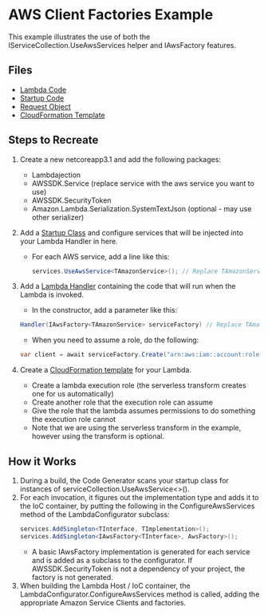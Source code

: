 # AWS Client Factories Example

This example illustrates the use of both the IServiceCollection.UseAwsServices helper and IAwsFactory features.

## Files

- [Lambda Code](Handler.cs)
- [Startup Code](Startup.cs)
- [Request Object](Request.cs)
- [CloudFormation Template](cloudformation.template.yml)

## Steps to Recreate

1. Create a new netcoreapp3.1 and add the following packages:

   - Lambdajection
   - AWSSDK.Service (replace service with the aws service you want to use)
   - AWSSDK.SecurityToken
   - Amazon.Lambda.Serialization.SystemTextJson (optional - may use other serializer)

2. Add a [Startup Class](Startup.cs) and configure services that will be injected into your Lambda Handler in here.

   - For each AWS service, add a line like this:
     ```cs
     services.UseAwsService<TAmazonService>(); // Replace TAmazonService with the interface type of the client you want to add
     ```

3. Add a [Lambda Handler](Handler.cs) containing the code that will run when the Lambda is invoked.

   - In the constructor, add a parameter like this:

   ```cs
   Handler(IAwsFactory<TAmazonService> serviceFactory) // Replace TAmazonService with the interface type of the client you want to add
   ```

   - When you need to assume a role, do the following:

   ```cs
   var client = await serviceFactory.Create("arn:aws:iam::account:role/RoleName");
   ```

4. Create a [CloudFormation template](cloudformation.template.yml) for your Lambda.
   - Create a lambda execution role (the serverless transform creates one for us automatically)
   - Create another role that the execution role can assume
   - Give the role that the lambda assumes permissions to do something the execution role cannot
   - Note that we are using the serverless transform in the example, however using the transform is optional.

## How it Works

1. During a build, the Code Generator scans your startup class for instances of serviceCollection.UseAwsService<>().
2. For each invocation, it figures out the implementation type and adds it to the IoC container, by putting the following in the ConfigureAwsServices method of the LambdaConfigurator subclass:
   ```cs
   services.AddSingleton<TInterface, TImplementation>();
   services.AddSingleton<IAwsFactory<TInterface>, AwsFactory>();
   ```
   - A basic IAwsFactory implementation is generated for each service and is added as a subclass to the configurator. If AWSSDK.SecurityToken is not a dependency of your project, the factory is not generated.
3. When building the Lambda Host / IoC container, the LambdaConfigurator.ConfigureAwsServices method is called, adding the appropriate Amazon Service Clients and factories.
